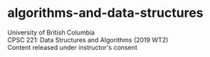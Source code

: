 # algorithms-and-data-structures
University of British Columbia \
CPSC 221: Data Structures and Algorithms (2019 WT2) \
Content released under instructor's consent 
